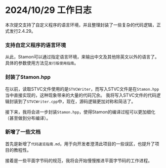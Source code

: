 # 2024/10/29 工作日志

本次提交支持了自定义程序的语言环境，并且整理封装了一些复杂的代码逻辑，正式发行2.4.29。

### 支持自定义程序的语言环境

从此，Stamon可以通过指定语言环境，来输出中文及其他除英文以外的语言了。具体的参数使用方法见``发行版使用指南``。

### 封装了Stamon.hpp

在以前，读取STVC文件使用的是``STVCWriter``，而写入STVC文件是在``Stamon.hpp``当中直接实现的，这种现象带来的大量的代码冗余。
我将写入STVC文件的代码逻辑封装到了``STVCWriter.cpp``中，现在，源码逻辑更加对称和简洁了。

接下来，我将会进一步封装``Stamon.hpp``，使得Stamon的编译过程可以更加细化（甚至做到分布编译）。

### 新增了一些文档

首先是新增了``代码速览指南.md``，用于向开发者澄清此项目的一些误区，也提升了项目的教程性。

接着是一些平面字节码的规范，我将会开始慢慢推进平面字节码的工作进程。